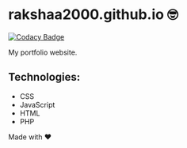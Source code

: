 # rakshaa2000.github.io :nerd_face:

[![Codacy Badge](https://api.codacy.com/project/badge/Grade/64e3095421244539ab3d1ff9a7f96a42)](https://app.codacy.com/gh/rakshaa2000/rakshaa2000.github.io?utm_source=github.com&utm_medium=referral&utm_content=rakshaa2000/rakshaa2000.github.io&utm_campaign=Badge_Grade)

My portfolio website.

## Technologies:
-  CSS
-  JavaScript
-  HTML
-  PHP


Made with :heart:
